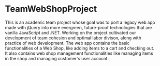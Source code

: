# TeamWebShopProject
This is an academic team project whose goal was to port a legacy web app made with jQuery into more evergreen, future-proof technologies that are vanilla JavaScript and .NET. 
Working on the project cultivated our development of team cohesion and optimal labor divison, along with practice of web development.
The web app contains the basic functionalities of a Web Shop, like adding items to a cart and checking out. It also contains web shop management functionalities like managing items in the shop and managing customer's user account.
